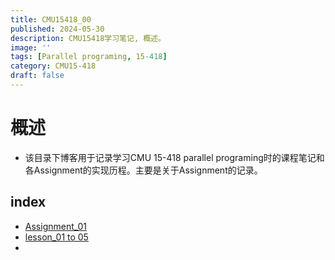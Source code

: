 ```yaml
---
title: CMU15418_00
published: 2024-05-30
description: CMU15418学习笔记, 概述。
image: ''
tags: [Parallel programing, 15-418]
category: CMU15-418
draft: false 
---
```


# 概述
- 该目录下博客用于记录学习CMU 15-418 parallel programing时的课程笔记和各Assignment的实现历程。主要是关于Assignment的记录。

## index
- [Assignment_01]()
- [lesson_01 to 05]()
- 


